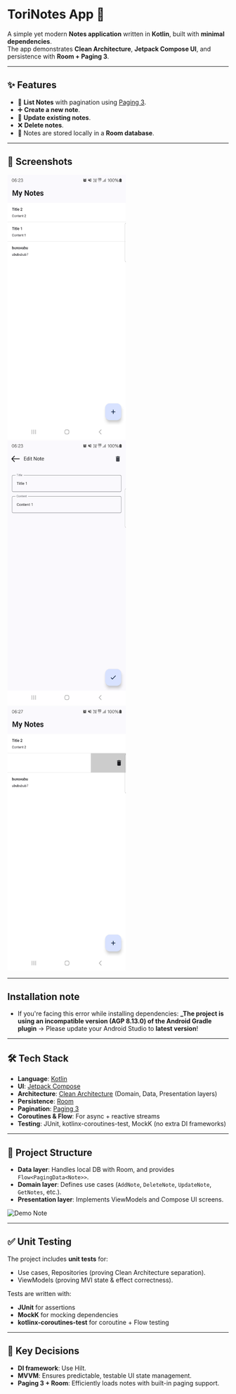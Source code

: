 # ToriNotes App 📒

A simple yet modern **Notes application** written in **Kotlin**, built with **minimal dependencies**.  
The app demonstrates **Clean Architecture**, **Jetpack Compose UI**, and persistence with **Room + Paging 3**.

---

## ✨ Features
- 📄 **List Notes** with pagination using [Paging 3](https://developer.android.com/topic/libraries/architecture/paging/v3).
- ➕ **Create a new note**.
- 📝 **Update existing notes**.
- ❌ **Delete notes**.
- 💾 Notes are stored locally in a **Room database**.

---

## 📱 Screenshots
<img width="270" height="600" alt="Image" src="https://github.com/phamthombg/tori_note/blob/main/screenshots/note_list.png" />

<img width="270" height="600" alt="Image" src="https://github.com/phamthombg/tori_note/blob/main/screenshots/note_detail.png" />

<img width="270" height="600" alt="Image" src="https://github.com/phamthombg/tori_note/blob/main/screenshots/delete_note.png" />

---

## Installation note

- If you're facing this error while installing dependencies: **_The project is using an incompatible version (AGP 8.13.0) of the Android Gradle plugin**
-> Please update your Android Studio to **latest version**!

---

## 🛠 Tech Stack
- **Language**: [Kotlin](https://kotlinlang.org/)
- **UI**: [Jetpack Compose](https://developer.android.com/jetpack/compose)
- **Architecture**: [Clean Architecture](https://developer.android.com/topic/architecture) (Domain, Data, Presentation layers)
- **Persistence**: [Room](https://developer.android.com/training/data-storage/room)
- **Pagination**: [Paging 3](https://developer.android.com/topic/libraries/architecture/paging/v3)
- **Coroutines & Flow**: For async + reactive streams
- **Testing**: JUnit, kotlinx-coroutines-test, MockK (no extra DI frameworks)

---

## 📐 Project Structure

- **Data layer**: Handles local DB with Room, and provides `Flow<PagingData<Note>>`.
- **Domain layer**: Defines use cases (`AddNote`, `DeleteNote`, `UpdateNote`, `GetNotes`, etc.).
- **Presentation layer**: Implements ViewModels and Compose UI screens.

<img src="https://developer.android.com/static/topic/libraries/architecture/images/mad-arch-overview-data.png" alt="Demo Note" width="300"/>

---

## ✅ Unit Testing
The project includes **unit tests** for:
- Use cases, Repositories (proving Clean Architecture separation).
- ViewModels (proving MVI state & effect correctness).

Tests are written with:
- **JUnit** for assertions
- **MockK** for mocking dependencies
- **kotlinx-coroutines-test** for coroutine + Flow testing

---

## 🔑 Key Decisions
- **DI framework**: Use Hilt.
- **MVVM**: Ensures predictable, testable UI state management.
- **Paging 3 + Room**: Efficiently loads notes with built-in paging support.
